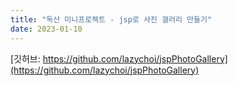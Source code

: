 ```yaml
---
title: "독산 미니프로젝트 - jsp로 사진 갤러리 만들기"
date: 2023-01-10
---
```


[깃허브: https://github.com/lazychoi/jspPhotoGallery](https://github.com/lazychoi/jspPhotoGallery)
